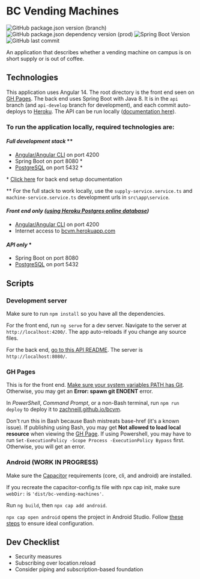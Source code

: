 # BC Vending Machines

![GitHub package.json version (branch)](https://img.shields.io/github/package-json/v/zachneill/bcvm/master?label=version&style=for-the-badge)
![GitHub package.json dependency version (prod)](https://img.shields.io/github/package-json/dependency-version/zachneill/bcvm/@angular/core?label=angular&style=for-the-badge)
![Spring Boot Version](https://img.shields.io/badge/spring%20boot-2.6.4-green?style=for-the-badge)
![GitHub last commit](https://img.shields.io/github/last-commit/zachneill/bcvm?color=purple&style=for-the-badge) 

An application that describes whether a vending machine on campus is on short supply or is out of coffee. 

## Technologies

This application uses Angular 14. The root directory is the front end seen on [GH Pages](https://zachneill.github.io/bcvm). The back end uses Spring Boot with Java 8. It is in the `api` branch (and `api-develop` branch for development), and each commit auto-deploys to [Heroku](https://bcvm.herokuapp.com). The API can be run locally ([documentation here](https://github.com/zachneill/bcvm/tree/api#bcvm-back-end-api)).

### To run the application locally, required technologies are:

#### _Full development stack_ **

- [Angular/Angular CLI](https://angular.io/guide/setup-local#install-the-angular-cli) on port 4200
- Spring Boot on port 8080 *
- [PostgreSQL](https://www.postgresql.org/download/) on port 5432 *

\* [Click here](https://github.com/zachneill/bcvm/tree/api#bcvm-back-end-api) for back end setup documentation

** For the full stack to work locally, use the `supply-service.service.ts` and `machine-service.service.ts` development urls in `src\app\service`.

#### _Front end only ([using Heroku Postgres online database](https://bcvm.herokuapp.com))_

- [Angular/Angular CLI](https://angular.io/guide/setup-local#install-the-angular-cli) on port 4200
- Internet access to [bcvm.herokuapp.com](https://bcvm.herokuapp.com/)

#### _API only_ *

- Spring Boot on port 8080
- [PostgreSQL](https://www.postgresql.org/download/) on port 5432

## Scripts

### Development server

Make sure to run `npm install` so you have all the dependencies. 

For the front end, run `ng serve` for a dev server. Navigate to the server at `http://localhost:4200/`. The app auto-reloads if you change any source files. 

For the back end, [go to this API README](https://github.com/zachneill/bcvm/tree/api#bcvm-back-end-api). The server is `http://localhost:8080/`.

### GH Pages

This is for the front end. [Make sure your system variables PATH has Git](https://stackoverflow.com/a/4493004/18721369). Otherwise, you may get an __Error: spawn git ENOENT__ error.

In _PowerShell_, _Command Prompt_, or a non-Bash terminal, run `npm run deploy` to deploy it to [zachneill.github.io/bcvm](https://zachneill.github.io/bcvm). 

Don't run this in Bash because Bash mistreats base-href (it's a known issue). If publishing using Bash, you may get __Not allowed to load local resource__ when viewing the [GH Page](https://zachneill.github.io/bcvm). If using Powershell, you may have to run `Set-ExecutionPolicy -Scope Process -ExecutionPolicy Bypass` first. Otherwise, you will get an error. 

### Android (WORK IN PROGRESS)

Make sure the [Capacitor](https://capacitorjs.com/docs/getting-started) requirements (core, cli, and android) are installed.

If you recreate the capacitor-config.ts file with npx cap init, make sure `webDir:` is `'dist/bc-vending-machines'`.

Run `ng build`, then `npx cap add android`.

`npx cap open android` opens the project in Android Studio. Follow [these steps](https://capacitorjs.com/docs/getting-started/environment-setup#android-development) to ensure ideal configuration.

## Dev Checklist 

- Security measures
- Subscribing over location.reload
- Consider piping and subscription-based foundation
